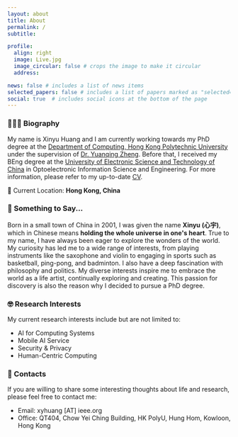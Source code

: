 ```yaml
---
layout: about
title: About
permalink: /
subtitle:

profile:
  align: right
  image: Live.jpg
  image_circular: false # crops the image to make it circular
  address:

news: false # includes a list of news items
selected_papers: false # includes a list of papers marked as "selected={true}"
social: true  # includes social icons at the bottom of the page
---
```


### 👨🏻‍🎓 Biography
My name is Xinyu Huang and I am currently working towards my PhD degree at the [Department of Computing, Hong Kong Polytechnic University](https://www.polyu.edu.hk/comp/) under the supervision of [Dr. Yuanqing Zheng](https://www4.comp.polyu.edu.hk/~csyqzheng/). Before that, I received my BEng degree at the [University of Electronic Science and Technology of China](https://www.en.uestc.edu.cn/) in Optoelectronic Information Science and Engineering.
For more information, please refer to my up-to-date [CV](https://unixyhuang.github.io/CV_V2024.pdf).

📍 Current Location: **Hong Kong, China**

### 📝 Something to Say...
Born in a small town of China in 2001, I was given the name **Xinyu (心宇)**, which in Chinese means **holding the whole universe in one's heart**. True to my name, I have always been eager to explore the wonders of the world. My curiosity has led me to a wide range of interests, from playing instruments like the saxophone and violin to engaging in sports such as basketball, ping-pong, and badminton. I also have a deep fascination with philosophy and politics. My diverse interests inspire me to embrace the world as a life artist, continually exploring and creating. This passion for discovery is also the reason why I decided to pursue a PhD degree.

### 🤓 Research Interests
My current research interests include but are not limited to:
- AI for Computing Systems
- Mobile AI Service
- Security & Privacy
- Human-Centric Computing

### 📧 Contacts
If you are willing to share some interesting thoughts about life and research, please feel free to contact me:
- Email: xyhuang [AT] ieee.org
- Office: QT404, Chow Yei Ching Building, HK PolyU, Hung Hom, Kowloon, Hong Kong

